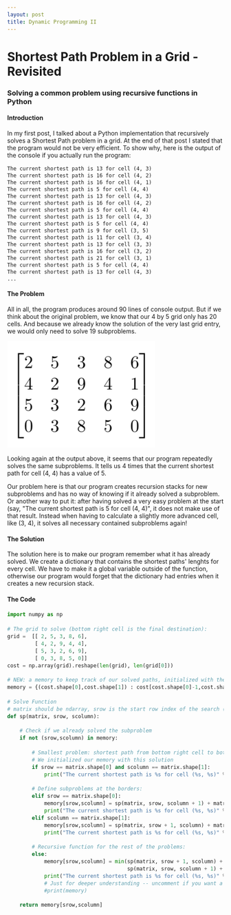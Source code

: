 ```yaml
---
layout: post
title: Dynamic Programming II
---
```


# Shortest Path Problem in a Grid - Revisited
### Solving a common problem using recursive functions in Python
#### Introduction
In my first post, I talked about a Python implementation that recursively solves a Shortest Path problem in a grid. At the end of that post I stated that the program would not be very efficient. To show why, here is the output of the console if you actually run the program:

 ```The current shortest path is 5 for cell (4, 4)
The current shortest path is 13 for cell (4, 3)
The current shortest path is 16 for cell (4, 2)
The current shortest path is 16 for cell (4, 1)
The current shortest path is 5 for cell (4, 4)
The current shortest path is 13 for cell (4, 3)
The current shortest path is 16 for cell (4, 2)
The current shortest path is 5 for cell (4, 4)
The current shortest path is 13 for cell (4, 3)
The current shortest path is 5 for cell (4, 4)
The current shortest path is 9 for cell (3, 5)
The current shortest path is 11 for cell (3, 4)
The current shortest path is 13 for cell (3, 3)
The current shortest path is 16 for cell (3, 2)
The current shortest path is 21 for cell (3, 1)
The current shortest path is 5 for cell (4, 4)
The current shortest path is 13 for cell (4, 3)
...
```
#### The Problem
All in all, the program produces around 90 lines of console output. But if we think about the original problem, we know that our 4 by 5 grid only has 20 cells. And because we already know the solution of the very last grid entry, we would only need to solve 19 subproblems.

![Cost-Matrix](/images/Cost-Matrix.png "Cost-Matrix")

Looking again at the output above, it seems that our program repeatedly solves the same subproblems. It tells us 4 times that the current shortest path for cell (4, 4) has a value of 5. 

Our problem here is that our program creates recursion stacks for new subproblems and has no way of knowing if it already solved a subproblem. Or another way to put it: after having solved a very easy problem at the start (say, "The current shortest path is 5 for cell (4, 4)", it does not make use of that result. Instead when having to calculate a slightly more advanced cell, like (3, 4), it solves all necessary contained subproblems again!
#### The Solution
The solution here is to make our program remember what it has already solved. We create a dictionary that contains the shortest paths' lenghts for every cell. We have to make it a global variable outside of the function, otherwise our program would forget that the dictionary had entries when it creates a new recursion stack.
#### The Code
```python
import numpy as np

# The grid to solve (bottom right cell is the final destination):
grid =  [[ 2, 5, 3, 8, 6],
         [ 4, 2, 9, 4, 4],
         [ 5, 3, 2, 6, 9],
         [ 0, 3, 8, 5, 0]]
cost = np.array(grid).reshape(len(grid), len(grid[0]))

# NEW: a memory to keep track of our solved paths, initialized with the smallest subproblem
memory = {(cost.shape[0],cost.shape[1]) : cost[cost.shape[0]-1,cost.shape[1]-1]}

# Solve Function
# matrix should be ndarray, srow is the start row index of the search (int), scolumn is the respective column
def sp(matrix, srow, scolumn):

    # Check if we already solved the subproblem
    if not (srow,scolumn) in memory:
        
        # Smallest problem: shortest path from bottom right cell to bottom right cell is cost[bottom right cell].
        # We initialized our memory with this solution
        if srow == matrix.shape[0] and scolumn == matrix.shape[1]:
            print("The current shortest path is %s for cell (%s, %s)" % (memory[srow,scolumn], srow, scolumn))

        # Define subproblems at the borders:
        elif srow == matrix.shape[0]:
            memory[srow,scolumn] = sp(matrix, srow, scolumn + 1) + matrix[srow-1][scolumn-1]
            print("The current shortest path is %s for cell (%s, %s)" % (memory[srow,scolumn], srow, scolumn))
        elif scolumn == matrix.shape[1]:
            memory[srow,scolumn] = sp(matrix, srow + 1, scolumn) + matrix[srow-1][scolumn-1]
            print("The current shortest path is %s for cell (%s, %s)" % (memory[srow,scolumn], srow, scolumn))

        # Recursive function for the rest of the problems:
        else:
            memory[srow,scolumn] = min(sp(matrix, srow + 1, scolumn) + matrix[srow-1][scolumn-1],
                                       sp(matrix, srow, scolumn + 1) + matrix[srow-1][scolumn-1])
            print("The current shortest path is %s for cell (%s, %s)" % (memory[srow,scolumn], srow, scolumn))
            # Just for deeper understanding -- uncomment if you want a messy output:
            #print(memory)
            
    return memory[srow,scolumn]
```

